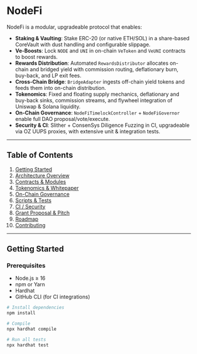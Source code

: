 # NodeFi

NodeFi is a modular, upgradeable protocol that enables:

- **Staking & Vaulting**: Stake ERC-20 (or native ETH/SOL) in a share-based CoreVault with dust handling and configurable slippage.
- **Ve-Boosts**: Lock `NODE` and `UNI` in on-chain `VeToken` and `VeUNI` contracts to boost rewards.
- **Rewards Distribution**: Automated `RewardsDistributor` allocates on-chain and bridged yield with commission routing, deflationary burn, buy-back, and LP exit fees.
- **Cross-Chain Bridge**: `BridgeAdapter` ingests off-chain yield tokens and feeds them into on-chain distribution.
- **Tokenomics**: Fixed and floating supply mechanics, deflationary and buy-back sinks, commission streams, and flywheel integration of Uniswap & Solana liquidity.
- **On-Chain Governance**: `NodeFiTimelockController` + `NodeFiGovernor` enable full DAO proposal/vote/execute.
- **Security & CI**: Slither + ConsenSys Diligence Fuzzing in CI, upgradeable via OZ UUPS proxies, with extensive unit & integration tests.

---

## Table of Contents

1. [Getting Started](#getting-started)  
2. [Architecture Overview](#architecture-overview)  
3. [Contracts & Modules](#contracts--modules)  
4. [Tokenomics & Whitepaper](#tokenomics--whitepaper)  
5. [On-Chain Governance](#on-chain-governance)  
6. [Scripts & Tests](#scripts--tests)  
7. [CI / Security](#ci--security)  
8. [Grant Proposal & Pitch](#grant-proposal--pitch)  
9. [Roadmap](#roadmap)  
10. [Contributing](#contributing)  

---

## Getting Started

### Prerequisites

- Node.js ≥ 16  
- npm or Yarn  
- Hardhat  
- GitHub CLI (for CI integrations)

```bash
# Install dependencies
npm install

# Compile
npx hardhat compile

# Run all tests
npx hardhat test
